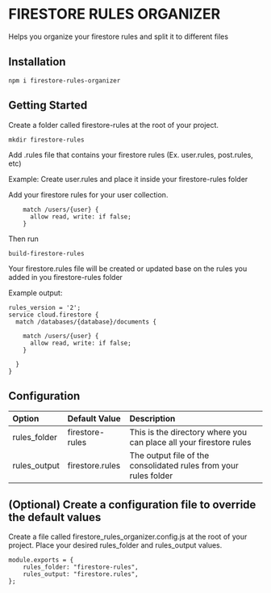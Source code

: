 # FIRESTORE RULES ORGANIZER

Helps you organize your firestore rules and split it to different files

## Installation

```
npm i firestore-rules-organizer
```


## Getting Started

Create a folder called firestore-rules at the root of your project.

```
mkdir firestore-rules
```

Add .rules file that contains your firestore rules (Ex. user.rules, post.rules, etc)


Example: Create user.rules and place it inside your firestore-rules folder

Add your firestore rules for your user collection.

```
    match /users/{user} {
      allow read, write: if false;
    }

```

Then run

```
build-firestore-rules
```

Your firestore.rules file will be created or updated base on the rules you added in you firestore-rules folder

Example output:

```
rules_version = '2';
service cloud.firestore {
  match /databases/{database}/documents {

    match /users/{user} {
      allow read, write: if false;
    }

  }
}
```

## Configuration

| Option  | Default Value  | Description |
| :------------ | :--------------- | :----- |
| rules_folder      | firestore-rules | This is the directory where you can place all your firestore rules |
| rules_output     | firestore.rules        | The output file of the consolidated rules from your rules folder |

## (Optional) Create a configuration file to override the default values

Create a file called firestore_rules_organizer.config.js at the root of your project.
Place your desired rules_folder and rules_output values.

```
module.exports = {
    rules_folder: "firestore-rules",
    rules_output: "firestore.rules",
};
```

